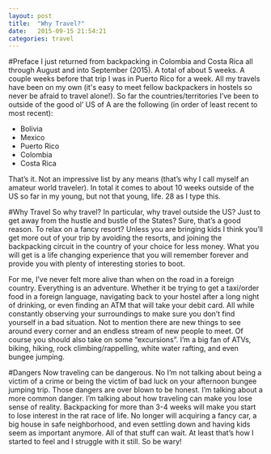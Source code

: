 ```yaml
---
layout: post
title:  "Why Travel?"
date:   2015-09-15 21:54:21
categories: travel
---
```


#Preface
I just returned from backpacking in Colombia and Costa Rica all through August and into September (2015). A total of about 5 weeks. A couple weeks before that trip I was in Puerto Rico for a week. All my travels have been on my own (it's easy to meet fellow backpackers in hostels so never be afraid to travel alone!).  So far the countries/territories I’ve been to outside of the good ol’ US of A are the following (in order of least recent to most recent):

- Bolivia
- Mexico
- Puerto Rico
- Colombia
- Costa Rica

That’s it. Not an impressive list by any means (that’s why I call myself an amateur world traveler). In total it comes to about 10 weeks outside of the US so far in my young, but not that young, life. 28 as I type this.

#Why Travel
So why travel? In particular, why travel outside the US? Just to get away from the hustle and bustle of the States? Sure, that’s a good reason. To relax on a fancy resort? Unless you are bringing kids I think you’ll get more out of your trip by avoiding the resorts, and joining the backpacking circuit in the country of your choice for less money. What you will get is a life changing experience that you will remember forever and provide you with plenty of interesting stories to boot.

For me, I’ve never felt more alive than when on the road in a foreign country. Everything is an adventure. Whether it be trying to get a taxi/order food in a foreign language, navigating back to your hostel after a long night of drinking, or even finding an ATM that will take your debit card. All while constantly observing your surroundings to make sure you don’t find yourself in a bad situation. Not to mention there are new things to see around every corner and an endless stream of new people to meet. Of course you should also take on some “excursions”. I’m a big fan of ATVs, biking, hiking, rock climbing/rappelling, white water rafting, and even bungee jumping.

#Dangers
Now traveling can be dangerous. No I’m not talking about being a victim of a crime or being the victim of bad luck on your afternoon bungee jumping trip. Those dangers are over blown to be honest. I’m talking about a more common danger. I’m talking about how traveling can make you lose sense of reality. Backpacking for more than 3-4 weeks will make you start to lose interest in the rat race of life. No longer will acquiring a fancy car, a big house in safe neighborhood, and even settling down and having kids seem as important anymore. All of that stuff can wait. At least that’s how I started to feel and I struggle with it still. So be wary!
